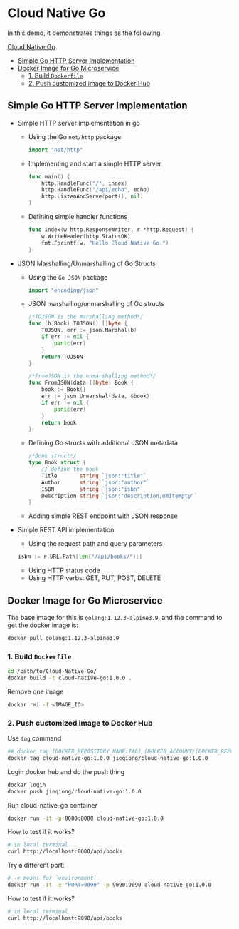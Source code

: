 # Cloud Native Go

In this demo, it demonstrates things as the following

[Cloud Native Go](#cloud-native-go) 
- [Simple Go HTTP Server Implementation](#simple-go-http-server-implementation)
- [Docker Image for Go Microservice](#docker-image-for-go-microservice)
  - [1. Build `Dockerfile`](#1-build-dockerfile)
  - [2. Push customized image to Docker Hub](#2-push-customized-image-to-docker-hub)

## Simple Go HTTP Server Implementation

* Simple HTTP server implementation in go
  * Using the Go `net/http` package

    ```go
    import "net/http"
    ```

  * Implementing and start a simple HTTP server

    ```go
    func main() {
        http.HandleFunc("/", index)
        http.HandleFunc("/api/echo", echo)
        http.ListenAndServe(port(), nil)
    }
    ```

  * Defining simple handler functions

    ```go
    func index(w http.ResponseWriter, r *http.Request) {
        w.WriteHeader(http.StatusOK)
        fmt.Fprintf(w, "Hello Cloud Native Go.")
    }
    ```

* JSON Marshalling/Unmarshalling of Go Structs
  * Using the `Go JSON` package

    ```go
    import "encoding/json"
    ```

  * JSON marshalling/unmarshalling of Go structs

    ```go
    /*TOJSON is the marshalling method*/
    func (b Book) TOJSON() []byte {
        TOJSON, err := json.Marshal(b)
        if err != nil {
            panic(err)
        }
        return TOJSON
    }
    ```

    ```go
    /*FromJSON is the unmarshalling method*/
    func FromJSON(data []byte) Book {
        book := Book{}
        err := json.Unmarshal(data, &book)
        if err != nil {
            panic(err)
        }
        return book
    }
    ```

  * Defining Go structs with additional JSON metadata

    ```go
    /*Book struct*/
    type Book struct {
        // define the book
        Title       string `json:"title"`
        Author      string `json:"author"`
        ISBN        string `json:"isbn"`
        Description string `json:"description,omitempty"`
    }
    ```

  * Adding simple REST endpoint with JSON response
* Simple REST API implementation
  * Using the request path and query parameters
  
  ```go
  isbn := r.URL.Path[len("/api/books/"):]
  ```
  
  * Using HTTP status code
  * Using HTTP verbs: GET, PUT, POST, DELETE

## Docker Image for Go Microservice

The base image for this is `golang:1.12.3-alpine3.9`, and the command to get the docker image is:

```bash
docker pull golang:1.12.3-alpine3.9
```

### 1. Build `Dockerfile`

```bash
cd /path/to/Cloud-Native-Go/
docker build -t cloud-native-go:1.0.0 .
```

Remove one image

```bash
docker rmi -f <IMAGE_ID>
```

### 2. Push customized image to Docker Hub

Use `tag` command

```bash
## docker tag [DOCKER_REPOSITORY_NAME:TAG] [DOCKER_ACCOUNT/[DOCKER_REPOSITORY_NAME:TAG]]
docker tag cloud-native-go:1.0.0 jieqiong/cloud-native-go:1.0.0
```

Login docker hub and do the push thing

```bash
docker login
docker push jieqiong/cloud-native-go:1.0.0
```

Run cloud-native-go container

```bash
docker run -it -p 8080:8080 cloud-native-go:1.0.0
```

How to test if it works?

```bash
# in local terminal
curl http://localhost:8080/api/books
```

Try a different port:

```bash
# -e means for `environment`
docker run -it -e "PORT=9090" -p 9090:9090 cloud-native-go:1.0.0
```

How to test if it works?

```bash
# in local terminal
curl http://localhost:9090/api/books
```